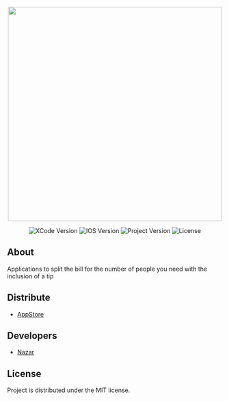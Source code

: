 <p align="center">
      <img src="https://docs.google.com/uc?id=1zhlvYJizRP_lEczohHkSJGlpif-hfkUM" height="500">
</p>

<p align="center">
   <img src="https://img.shields.io/badge/Engine-XCode13.4.1-blueviolet" alt="XCode Version">
   <img src="https://img.shields.io/badge/IOS-13.2-important" alt="IOS Version">
   <img src="https://img.shields.io/badge/Version-1.2.1(Realise)-succsess" alt="Project Version">
   <img src="https://img.shields.io/badge/License-MIT-informational" alt="License">
</p>

## About

Applications to split the bill for the number of people you need with the inclusion of a tip

## Distribute

- [AppStore](https://apps.apple.com/ru/app/total-bill/id1641753965?l=en)


## Developers

- [Nazar](https://github.com/namazii)

## License
Project is distributed under the MIT license.

